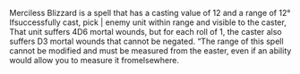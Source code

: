 Merciless Blizzard is a spell that
has a casting value of 12 and
a range of 12° Ifsuccessfully
cast, pick | enemy unit within
range and visible to the caster,
That unit suffers 4D6 mortal
wounds, but for each roll of 1,
the caster also suffers D3 mortal
wounds that cannot be negated.
“The range of this spell cannot be
modified and must be measured
from the easter, even if an ability
would allow you to measure it
fromelsewhere.
